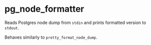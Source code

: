 # pg_node_formatter

Reads Postgres node dump from `stdin` and prints formatted version to `stdout`.

Behaves similarly to `pretty_format_node_dump`.
